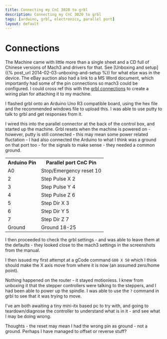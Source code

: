 ```yaml
---
title: Connecting my CnC 3020 to grbl
description: Connecting my CnC 3020 to grbl
tags: [arduino, grbl, electronics, parallel port]
layout: default
---
```


# Connections

The Machine came with little more than a single sheet and a CD full of Chinese versions of Mach3 and drivers for that. See [Unboxing and setup]({% post_url 2014-02-03-unboxing-and-setup %}) for what else was in the device. The eBay auction also had a link to a MS Word document, which importantly had some of the pin connections so mach3 could be configured. I could cross ref this with the [grbl connections](http://github.com/grbl/grbl/wiki/Connecting-Grbl) to create a wiring plan for attaching it to my machine.

I flashed grbl onto an Arduino Uno R3 compatible board, using the hex file and the recommended windows file to upload this. I was able to use putty to talk to grbl and get responses from it. 

I wired this into the parallel connector at the back of the control box, and started up the machine.
Grbl resets when the machine is powered on - however, putty is still connected - this may mean some power related fluctation - I had also connected the Arduino to what I think was a ground on that port too - for the signals to make sense - they needed a common ground.

<table>
<tr><th>Arduino Pin</th><th>Parallel port CnC Pin</th></tr>
<tr><td>A0</td><td>Stop/Emergency reset 10</td></tr>
<tr><td>2</td><td>Step Pulse X 2</td></tr>
<tr><td>3</td><td>Step Pulse Y 4</td></tr>
<tr><td>4</td><td>Step Pulse Z 6</td></tr>
<tr><td>5</td><td>Step Dir X 3</td></tr>
<tr><td>6</td><td>Step Dir Y 5</td></tr>
<tr><td>7</td><td>Step Dir Z 7</td></tr>
<tr><td>Ground</td><td>Ground 18-25</td></tr>
</table>

I then proceeded to check the grbl settings - and was able to leave them at the defaults - they looked close to the mach3 settings in the screenshots from the manual.

I then issued my first attempt at a gCode command ```G00 X 50``` which I think should make the X axis move from where it is now (an assumed zero/home point).
 
Nothing happened on the router - it stayed motionless. I knew from unboxing it that the stepper controllers were talking to the steppers, and I had been able to power up the spindle. I was able to use the ```?``` command in grbl to see that it was trying to move.

I've am both awaiting a tiny mini-itx based pc to try with, and going to teardown/diagnose the controller to understand what is in it - and see what I may be doing wrong.

Thoughts - the reset may mean I had the wrong pin as ground - not a ground. Perhaps I have managed to offset or reverse stuff?
